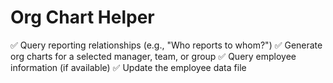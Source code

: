 # Org Chart Helper
✅ Query reporting relationships (e.g., "Who reports to whom?")
✅ Generate org charts for a selected manager, team, or group
✅ Query employee information (if available)
✅ Update the employee data file
